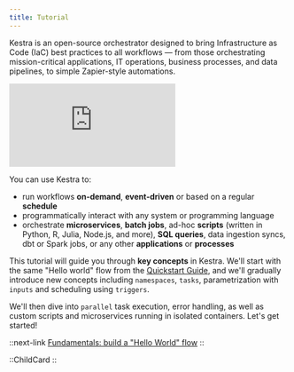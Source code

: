 ```yaml
---
title: Tutorial
---
```


Kestra is an open-source orchestrator designed to bring Infrastructure as Code (IaC) best practices to all workflows — from those orchestrating mission-critical applications, IT operations, business processes, and data pipelines, to simple Zapier-style automations.

<div class="video-container">
    <iframe src="https://www.youtube.com/embed/videoseries?si=27rzEZFWtYMSbjXu&amp;list=PLEK3H8YwZn1oaSNybGnIfO03KC_jQVChL" title="YouTube video player" frameborder="0" allow="accelerometer; autoplay; clipboard-write; encrypted-media; gyroscope; picture-in-picture; web-share" referrerpolicy="strict-origin-when-cross-origin" allowfullscreen></iframe>
</div>

You can use Kestra to:
- run workflows **on-demand**, **event-driven** or based on a regular **schedule**
- programmatically interact with any system or programming language
- orchestrate **microservices**, **batch jobs**, ad-hoc **scripts** (written in Python, R, Julia, Node.js, and more), **SQL queries**, data ingestion syncs, dbt or Spark jobs, or any other **applications** or **processes**

This tutorial will guide you through **key concepts** in Kestra. We'll start with the same "Hello world" flow from the [Quickstart Guide](../01.getting-started/01.quickstart.md), and we'll gradually introduce new concepts including `namespaces`, `tasks`, parametrization with `inputs` and scheduling using `triggers`.

We'll then dive into `parallel` task execution, error handling, as well as custom scripts and microservices running in isolated containers. Let's get started!


::next-link
[Fundamentals: build a "Hello World" flow](./01.fundamentals.md)
::

::ChildCard
::

